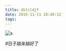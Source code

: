 ```yaml
---
title: dklsldjf
date: 2016-11-11 18:40:12
tags:
---
```

![s](http://blog.zhangruipeng.me/hexo-theme-hueman/gallery/music1.jpg)


#日子越来越好了
    
